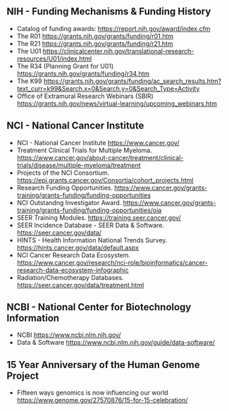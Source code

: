 ## NIH - Funding Mechanisms & Funding History

* Catalog of funding awards: https://report.nih.gov/award/index.cfm
* The R01 https://grants.nih.gov/grants/funding/r01.htm
* The R21 https://grants.nih.gov/grants/funding/r21.htm
* The U01 https://clinicalcenter.nih.gov/translational-research-resources/U01/index.html
* The R34 (Planning Grant for U01) https://grants.nih.gov/grants/funding/r34.htm
* The K99 https://grants.nih.gov/grants/funding/ac_search_results.htm?text_curr=k99&Search.x=0&Search.y=0&Search_Type=Activity
* Office of Extramural Research Webinars (SBIR) https://grants.nih.gov/news/virtual-learning/upcoming_webinars.htm

## NCI - National Cancer Institute
* NCI - National Cancer Institute https://www.cancer.gov/
* Treatment Clinical Trials for Multiple Myeloma. https://www.cancer.gov/about-cancer/treatment/clinical-trials/disease/multiple-myeloma/treatment
* Projects of the NCI Consortium. https://epi.grants.cancer.gov/Consortia/cohort_projects.html
* Research Funding Opportunities. https://www.cancer.gov/grants-training/grants-funding/funding-opportunities
* NCI Outstandng Investigator Award. https://www.cancer.gov/grants-training/grants-funding/funding-opportunities/oia
* SEER Training Modules. https://training.seer.cancer.gov/
* SEER Incidence Database - SEER Data & Software. https://seer.cancer.gov/data/
* HINTS - Health Information National Trends Survey. https://hints.cancer.gov/data/default.aspx
* NCI Cancer Research Data Ecosystem. https://www.cancer.gov/research/nci-role/bioinformatics/cancer-research-data-ecosystem-infographic
* Radiation/Chemotherapy Databases. https://seer.cancer.gov/data/treatment.html

## NCBI - National Center for Biotechnology Information
* NCBI https://www.ncbi.nlm.nih.gov/
* Data & Software https://www.ncbi.nlm.nih.gov/guide/data-software/

## 15 Year Anniversary of the Human Genome Project
* Fifteen ways genomics is now influencing our world https://www.genome.gov/27570876/15-for-15-celebration/
